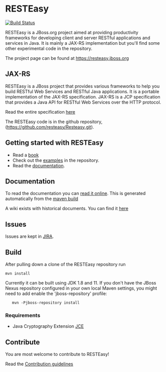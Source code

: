 # RESTEasy

[![Build Status](https://travis-ci.org/resteasy/Resteasy.svg?branch=master)](https://travis-ci.org/resteasy/Resteasy)

RESTEasy is a JBoss.org project aimed at providing productivity frameworks for developing client and server RESTful applications and services in Java.  It is mainly a JAX-RS implementation but you'll find some other experimental code in the repository.

The project page can be found at https://resteasy.jboss.org

## JAX-RS
RESTEasy is a JBoss project that provides various frameworks to help you build RESTful Web Services and RESTful Java applications. It is a portable implementation of the JAX-RS specification. JAX-RS is a JCP specification that provides a Java API for RESTful Web Services over the HTTP protocol.

Read the entire specification [here](https://github.com/jax-rs)

The RESTEasy code is in the github repository, (https://github.com/resteasy/Resteasy.git).

## Getting started with RESTEasy
- Read a [book](https://resteasy.github.io/books.html)
- Check out the [examples](https://github.com/resteasy/resteasy-examples) in the repository.
- Read the [documentation](https://resteasy.github.io/docs).

## Documentation

To read the documentation you can [read it online](https://resteasy.github.io/docs). This is generated automatically from the [maven build](https://github.com/resteasy/Resteasy/tree/master/jaxrs/docbook)

A wiki exists with historical documents. You can find it [here](https://developer.jboss.org/wiki/ResteasyWIKI)

## Issues
Issues are kept in [JIRA](https://issues.jboss.org/browse/RESTEASY).

## Build
After pulling down a clone of the RESTEasy repository run

	mvn install

Currently it can be built using JDK 1.8 and 11.
If you don't have the JBoss Nexus repository configured in your own local Maven settings, you might need to add enable the 'jboss-repository' profile:

       mvn -Pjboss-repository install


### Requirements
- Java Cryptography Extension [JCE](http://www.oracle.com/technetwork/java/javase/downloads/jce8-download-2133166.html)

## Contribute
You are most welcome to contribute to RESTEasy!

Read the [Contribution guidelines](./CONTRIBUTING.md)
